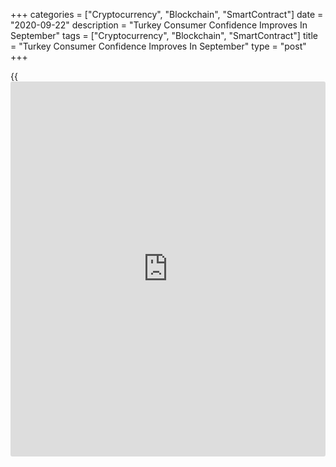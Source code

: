 +++
categories = ["Cryptocurrency", "Blockchain", "SmartContract"]
date = "2020-09-22"
description = "Turkey Consumer Confidence Improves In September"
tags = ["Cryptocurrency", "Blockchain", "SmartContract"]
title = "Turkey Consumer Confidence Improves In September"
type = "post"
+++

{{<iframe id="large-banner" src="https://www.bounty.group/#slide=18.0" width="100%" height="600" scrolling="no" style="border: 0px solid rgb(216, 221, 230); border-radius: 3px;">}}

Turkish consumer confidence increased in September after easing sharply
in the previous month, survey results from the Turkish Statistical
Institute showed on Monday.

The consumer confidence index rose to 82.0 in September from 79.4 in
August.

The index reflecting the financial situation of households at present
compared to the past 12 months rose to 71.8 in September from 67.9 in
the prior month.

The measure reflecting the financial situation expectation of households
for the next 12 months increased to 79.1 in September from 77.8 in the
preceding month.

The general economic situation expectation index for the next 12 months
rose to 83.3 in September from 79.5 in the previous month.

The index reflecting the willingness to spend money on durable goods
over next 12 months increased to 93.8 in September from 92.6 in the
prior month.

For comments and feedback [contact](https://www.playgroundfx.com/contact/): editorial@rtt[news](https://www.letsplayfx.com/blog/forex-news-website/).com

[Economic News][1]

 **What parts of the world are seeing the best (and worst) economic
performances lately? Click[here][2] to check out our [Econ Scorecard][2]
and find out! See up-to-the-moment [ranking](https://www.playgroundfx.com/blog/crypto-exchange-ranking/)s for the best and worst
performers in [GDP][2], [unemployment rate][3], [inflation][4] and much
more.**

   1. www.rtt[news](https://www.letsplayfx.com/blog/forex-news-website/).com/Content/EconomicNews.aspx
   2. www.rtt[news](https://www.letsplayfx.com/blog/forex-news-website/).com/economic-scorecard/world-rank/GDP/highest-performance.aspx
   3. www.rtt[news](https://www.letsplayfx.com/blog/forex-news-website/).com/economic-scorecard/world-rank/unemployment-rate/lowest-performance.aspx
   4. www.rtt[news](https://www.letsplayfx.com/blog/forex-news-website/).com/economic-scorecard/world-rank/CPI/highest-performance.aspx